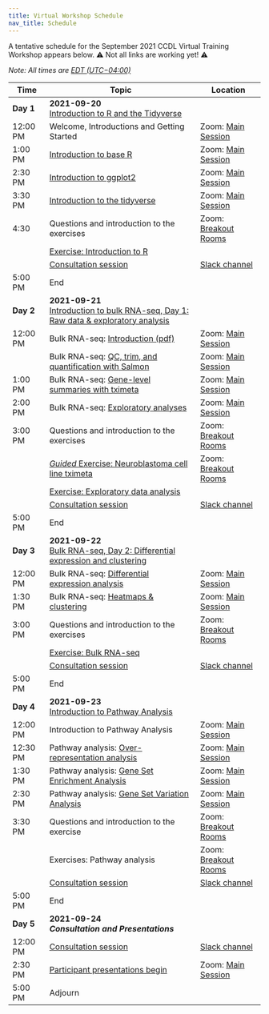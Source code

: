 ```yaml
---
title: Virtual Workshop Schedule
nav_title: Schedule
---
```


A tentative schedule for the September 2021 CCDL Virtual Training Workshop appears below.
⚠️ Not all links are working yet! ⚠️

*Note: All times are [EDT (UTC−04:00)](https://www.timeanddate.com/time/zones/edt)*
<!--See an example from a past virtual workshop here: https://github.com/AlexsLemonade/2020-may-training/wiki/Schedule --> 

| Time        | Topic                                          | Location |
|-------------|------------------------------------------------|----------|
| **Day 1**   | **2021-09-20** <br> [Introduction to R and the Tidyverse](https://github.com/AlexsLemonade/training-modules/blob/{{site.release_tag}}/intro-to-R-tidyverse/README.md)
| 12:00 PM    | Welcome, Introductions and Getting Started     | Zoom: [Main Session](../virtual-setup/zoom-procedures.md#joining-a-zoom-call) |
| 1:00 PM     | [Introduction to base R](https://htmlpreview.github.io/?https://github.com/AlexsLemonade/training-modules/blob/{{site.release_tag}}/intro-to-R-tidyverse/01-intro_to_base_R.nb.html) | Zoom: [Main Session](../virtual-setup/zoom-procedures.md#joining-a-zoom-call) |
| 2:30 PM     | [Introduction to ggplot2](https://htmlpreview.github.io/?https://github.com/AlexsLemonade/training-modules/blob/{{site.release_tag}}/intro-to-R-tidyverse/02-intro_to_ggplot2.nb.html) | Zoom: [Main Session](../virtual-setup/zoom-procedures.md#joining-a-zoom-call) |
| 3:30 PM     | [Introduction to the tidyverse](https://htmlpreview.github.io/?https://github.com/AlexsLemonade/training-modules/blob/{{site.release_tag}}/intro-to-R-tidyverse/03-intro_to_tidyverse.nb.html) | Zoom: [Main Session](../virtual-setup/zoom-procedures.md#joining-a-zoom-call) |
| 4:30        | Questions and introduction to the exercises | Zoom: [Breakout Rooms](../virtual-setup/zoom-procedures.md#using-zoom-breakout-rooms) |
|             | [Exercise: Introduction to R](https://github.com/AlexsLemonade/training-modules/blob/{{site.release_tag}}/intro-to-R-tidyverse/exercise_02-intro_to_R.Rmd)| | 
|             | [Consultation session](workshop-structure.md#consultation-sessions) | [Slack channel](../virtual-setup/slack-procedures.md#general-use) |
| 5:00  PM    | End             |
| **Day 2**   | **2021-09-21**  <br> [Introduction to bulk RNA-seq, Day 1: Raw data & exploratory analysis](https://github.com/AlexsLemonade/training-modules/blob/{{site.release_tag}}/RNA-seq/README.md) | 
| 12:00 PM    | Bulk RNA-seq: [Introduction (pdf)](../slides/2021-09-21_Intro_to_bulk_RNAseq.pdf)| Zoom: [Main Session](../virtual-setup/zoom-procedures.md#joining-a-zoom-call) |
|             | Bulk RNA-seq: [QC, trim, and quantification with Salmon](https://htmlpreview.github.io/?https://github.com/AlexsLemonade/training-modules/blob/{{site.release_tag}}/RNA-seq/01-qc_trim_quant.nb.html)| Zoom: [Main Session](../virtual-setup/zoom-procedures.md#joining-a-zoom-call) |
| 1:00 PM     | Bulk RNA-seq: [Gene-level summaries with tximeta](https://htmlpreview.github.io/?https://github.com/AlexsLemonade/training-modules/blob/{{site.release_tag}}/RNA-seq/02-gastric_cancer_tximeta.nb.html)| Zoom: [Main Session](../virtual-setup/zoom-procedures.md#joining-a-zoom-call) |
| 2:00 PM     | Bulk RNA-seq: [Exploratory analyses](https://htmlpreview.github.io/?https://github.com/AlexsLemonade/training-modules/blob/{{site.release_tag}}/RNA-seq/03-gastric_cancer_exploratory.nb.html) | Zoom: [Main Session](../virtual-setup/zoom-procedures.md#joining-a-zoom-call) |
| 3:00 PM     | Questions and introduction to the exercises | Zoom: [Breakout Rooms](../virtual-setup/zoom-procedures.md#using-zoom-breakout-rooms) |
|             | [*Guided* Exercise: Neuroblastoma cell line tximeta](https://htmlpreview.github.io/?https://github.com/AlexsLemonade/training-modules/blob/{{site.release_tag}}/RNA-seq/04-nb_cell_line_tximeta.nb.html) | Zoom: [Breakout Rooms](../virtual-setup/zoom-procedures.md#using-zoom-breakout-rooms) |
|             | [Exercise: Exploratory data analysis](https://github.com/AlexsLemonade/training-modules/blob/{{site.release_tag}}/RNA-seq/exercise_01-exploratory_data_analysis.Rmd) | 
|             | [Consultation session](workshop-structure.md#consultation-sessions) | [Slack channel](../virtual-setup/slack-procedures.md#general-use) |
| 5:00  PM    | End             |
| **Day 3**   | **2021-09-22**  <br> [Bulk RNA-seq, Day 2: Differential expression and clustering](https://github.com/AlexsLemonade/training-modules/blob/{{site.release_tag}}/RNA-seq/README.md) | 
| 12:00 PM    | Bulk RNA-seq: [Differential expression analysis](https://htmlpreview.github.io/?https://github.com/AlexsLemonade/training-modules/blob/{{site.release_tag}}/RNA-seq/05-nb_cell_line_DESeq2.nb.html) | Zoom: [Main Session](../virtual-setup/zoom-procedures.md#joining-a-zoom-call) |
| 1:30 PM     | Bulk RNA-seq: [Heatmaps & clustering](https://htmlpreview.github.io/?https://github.com/AlexsLemonade/training-modules/blob/{{site.release_tag}}/RNA-seq/06-openpbta_heatmap.nb.html) | Zoom: [Main Session](../virtual-setup/zoom-procedures.md#joining-a-zoom-call) |
| 3:00 PM     | Questions and introduction to the exercises | Zoom: [Breakout Rooms](../virtual-setup/zoom-procedures.md#using-zoom-breakout-rooms) |
|             | [Exercise: Bulk RNA-seq](https://github.com/AlexsLemonade/training-modules/blob/{{site.release_tag}}/RNA-seq/exercise_02-bulk_rnaseq.Rmd) | 
|             | [Consultation session](workshop-structure.md#consultation-sessions)  | [Slack channel](../virtual-setup/slack-procedures.md#general-use) |
| 5:00 PM     | End             |             
| **Day 4**   | **2021-09-23**  <br> [Introduction to Pathway Analysis](https://github.com/AlexsLemonade/training-modules/blob/{{site.release_tag}}/pathway-analysis/README.md) | | 
| 12:00 PM    | Introduction to Pathway Analysis |  Zoom: [Main Session](../virtual-setup/zoom-procedures.md#joining-a-zoom-call) |
| 12:30 PM    | Pathway analysis: [Over-representation analysis](https://htmlpreview.github.io/?https://github.com/AlexsLemonade/training-modules/blob/{{site.release_tag}}/pathway-analysis/01-overrepresentation_analysis.nb.html) | Zoom: [Main Session](../virtual-setup/zoom-procedures.md#joining-a-zoom-call) |
| 1:30 PM     | Pathway analysis: [Gene Set Enrichment Analysis](https://htmlpreview.github.io/?https://github.com/AlexsLemonade/training-modules/blob/{{site.release_tag}}/pathway-analysis/02-gene_set_enrichment_analysis.nb.html) | Zoom: [Main Session](../virtual-setup/zoom-procedures.md#joining-a-zoom-call) | 
| 2:30 PM     | Pathway analysis: [Gene Set Variation Analysis](https://htmlpreview.github.io/?https://github.com/AlexsLemonade/training-modules/blob/{{site.release_tag}}/pathway-analysis/03-gene_set_variation_analysis.nb.html) |  Zoom: [Main Session](../virtual-setup/zoom-procedures.md#joining-a-zoom-call) |
| 3:30 PM     | Questions and introduction to the exercise | Zoom: [Breakout Rooms](../virtual-setup/zoom-procedures.md#using-zoom-breakout-rooms) |
|             | Exercises: Pathway analysis| Zoom: [Breakout Rooms](../virtual-setup/zoom-procedures.md#using-zoom-breakout-rooms) | 
|             | [Consultation session](workshop-structure.md#consultation-sessions) | [Slack channel](../virtual-setup/slack-procedures.md#general-use)|
| 5:00 PM     | End || 
| **Day 5**   | **2021-09-24**  <br> _**Consultation and Presentations**_ |     
| 12:00 PM    | [Consultation session](workshop-structure.md#consultation-sessions)  | [Slack channel](../virtual-setup/slack-procedures.md#general-use) |
| 2:30 PM     | [Participant presentations begin](workshop-structure.md#presentations) | Zoom: [Main Session](../virtual-setup/zoom-procedures.md#joining-a-zoom-call) |
| 5:00 PM     | Adjourn   |
